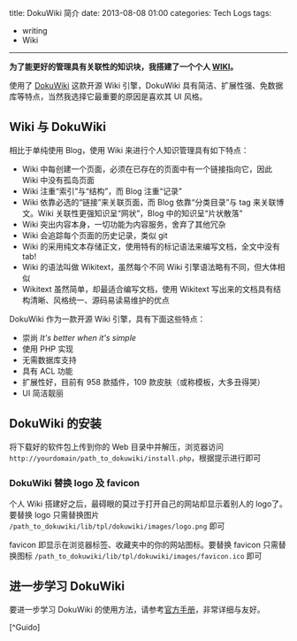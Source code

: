 title: DokuWiki 简介
date: 2013-08-08 01:00
categories: Tech Logs
tags:
- writing
- Wiki
---

**为了能更好的管理具有关联性的知识块，我搭建了一个个人 [WIKI](http://wiki.hiaero.net/)。**

使用了 [DokuWiki](https://www.dokuwiki.org/dokuwiki) 这款开源 Wiki 引擎，DokuWiki 具有简洁、扩展性强、免数据库等特点，当然我选择它最重要的原因是喜欢其 UI 风格。

## Wiki 与 DokuWiki

相比于单纯使用 Blog，使用 Wiki 来进行个人知识管理具有如下特点：

-	Wiki 中每创建一个页面，必须在已存在的页面中有一个链接指向它，因此 Wiki 中没有孤岛页面
-	Wiki 注重“索引”与“结构”，而 Blog 注重“记录”
-	Wiki 依靠必选的“链接”来关联页面，而 Blog 依靠“分类目录”与 tag 来关联博文。Wiki 关联性更强知识呈“网状”，Blog 中的知识呈“片状散落”
-	Wiki 突出内容本身，一切功能为内容服务，舍弃了其他冗杂
-	Wiki 会追踪每个页面的历史记录，类似 git
-	Wiki 的采用纯文本存储正文，使用特有的标记语法来编写文档，全文中没有 tab!
-	Wiki 的语法叫做 Wikitext，虽然每个不同 Wiki 引擎语法略有不同，但大体相似
-	Wikitext 虽然简单，却最适合编写文档，使用 Wikitext 写出来的文档具有结构清晰、风格统一、源码易读易维护的优点

DokuWiki 作为一款开源 Wiki 引擎，具有下面这些特点：

-	崇尚 *It's better when it's simple*
-	使用 PHP 实现
-	无需数据库支持
-	具有 ACL 功能
-	扩展性好，目前有 958 款插件，109 款皮肤（或称模板，大多丑得哭）
-	UI 简洁靓丽

## DokuWiki 的安装

将下载好的软件包上传到你的 Web 目录中并解压，浏览器访问 `http://yourdomain/path_to_dokuwiki/install.php`，根据提示进行即可

### DokuWiki 替换 logo 及 favicon

个人 Wiki 搭建好之后，最碍眼的莫过于打开自己的网站却显示着别人的 logo了。要替换 logo 只需替换图片 `/path_to_dokuwiki/lib/tpl/dokuwiki/images/logo.png` 即可

favicon 即显示在浏览器标签、收藏夹中的你的网站图标。要替换 favicon 只需替换图标 `/path_to_dokuwiki/lib/tpl/dokuwiki/images/favicon.ico` 即可

## 进一步学习 DokuWiki

要进一步学习 DokuWiki 的使用方法，请参考[官方手册](https://www.dokuwiki.org/manual)，非常详细与友好。

[^Guido]
